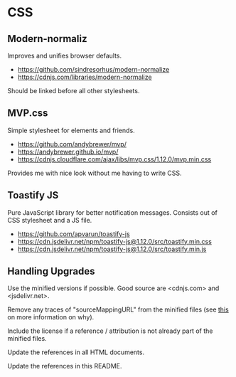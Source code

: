 # CSS

## Modern-normaliz

Improves and unifies browser defaults.

- <https://github.com/sindresorhus/modern-normalize>
- <https://cdnjs.com/libraries/modern-normalize>

Should be linked before all other stylesheets.

## MVP.css

Simple stylesheet for elements and friends.

- <https://github.com/andybrewer/mvp/>
- <https://andybrewer.github.io/mvp/>
- <https://cdnjs.cloudflare.com/ajax/libs/mvp.css/1.12.0/mvp.min.css>

Provides me with nice look without me having to write CSS.

## Toastify JS

Pure JavaScript library for better notification messages. Consists out of CSS
stylesheet and a JS file.

- <https://github.com/apvarun/toastify-js>
- <https://cdn.jsdelivr.net/npm/toastify-js@1.12.0/src/toastify.min.css>
- <https://cdn.jsdelivr.net/npm/toastify-js@1.12.0/src/toastify.min.js>

## Handling Upgrades

Use the minified versions if possible. Good source are <cdnjs.com> and <jsdelivr.net>.

Remove any traces of "sourceMappingURL" from the minified files (see [this](https://stackoverflow.com/questions/61205390/how-can-i-fix-the-devtools-failed-to-load-sourcemap-could-not-load-content-er) on more information on why).

Include the license if a reference / attribution is not already part of the
minified files.

Update the references in all HTML documents.

Update the references in this README.
